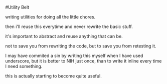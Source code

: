 #Utility Belt

writing utilities for doing all the little chores. 

then i'll reuse this everytime and never rewrite the basic stuff.

it's important to abstract and reuse anything that can be.

not to save you from rewriting the code, but to save you from retesting it.

I may have commited a sin by writing this myself when I have used underscore,
but it is better to NIH just once,
than to write it inline every time I need something.

this is actually starting to become quite useful.